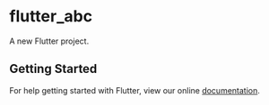 # flutter_abc

A new Flutter project.

## Getting Started

For help getting started with Flutter, view our online
[documentation](https://flutter.io/).
